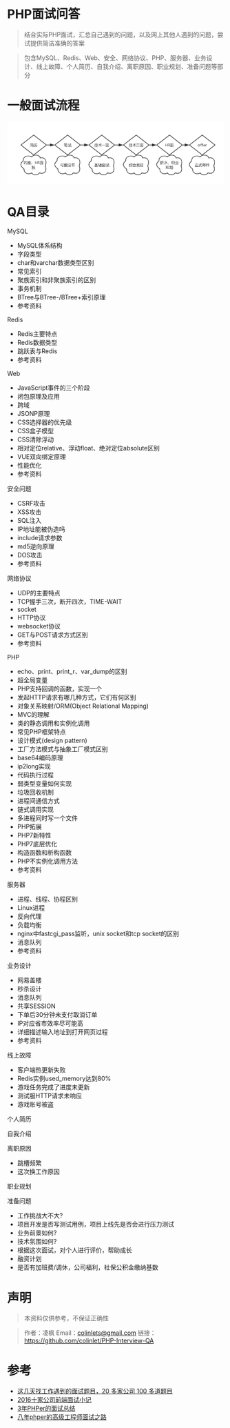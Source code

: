 # PHP面试问答

> 结合实际PHP面试，汇总自己遇到的问题，以及网上其他人遇到的问题，尝试提供简洁准确的答案

> 包含MySQL、Redis、Web、安全、网络协议、PHP、服务器、业务设计、线上故障、个人简历、自我介绍、离职原因、职业规划、准备问题等部分

# 一般面试流程

![面试流程](./assets/interview.png)

# QA目录

MySQL

- MySQL体系结构
- 字段类型
- char和varchar数据类型区别
- 常见索引
- 聚族索引和非聚族索引的区别
- 事务机制
- BTree与BTree-/BTree+索引原理
- 参考资料

Redis

- Redis主要特点
- Redis数据类型
- 跳跃表与Redis
- 参考资料

Web

- JavaScript事件的三个阶段
- 闭包原理及应用
- 跨域
- JSONP原理
- CSS选择器的优先级
- CSS盒子模型
- CSS清除浮动
- 相对定位relative、浮动float、绝对定位absolute区别
- VUE双向绑定原理
- 性能优化
- 参考资料

安全问题

- CSRF攻击
- XSS攻击
- SQL注入
- IP地址能被伪造吗
- include请求参数
- md5逆向原理
- DOS攻击
- 参考资料

网络协议

- UDP的主要特点
- TCP握手三次，断开四次，TIME-WAIT
- socket
- HTTP协议
- websocket协议
- GET与POST请求方式区别
- 参考资料

PHP

- echo、print、print_r、var_dump的区别
- 超全局变量
- PHP支持回调的函数，实现一个
- 发起HTTP请求有哪几种方式，它们有何区别
- 对象关系映射/ORM(Object Relational Mapping)
- MVC的理解
- 类的静态调用和实例化调用
- 常见PHP框架特点
- 设计模式(design pattern)
- 工厂方法模式与抽象工厂模式区别
- base64编码原理
- ip2long实现
- 代码执行过程
- 弱类型变量如何实现
- 垃圾回收机制
- 进程间通信方式
- 链式调用实现
- 多进程同时写一个文件
- PHP拓展
- PHP7新特性
- PHP7底层优化
- 构造函数和析构函数
- PHP不实例化调用方法
- 参考资料

服务器

- 进程、线程、协程区别
- Linux进程
- 反向代理
- 负载均衡
- nginx中fastcgi_pass监听，unix socket和tcp socket的区别
- 消息队列
- 参考资料

业务设计

- 网易盖楼
- 秒杀设计
- 消息队列
- 共享SESSION
- 下单后30分钟未支付取消订单
- IP对应省市效率尽可能高
- 详细描述输入地址到打开网页过程
- 参考资料

线上故障

- 客户端热更新失败
- Redis实例used_memory达到80%
- 游戏任务完成了进度未更新
- 测试服HTTP请求未响应
- 游戏账号被盗

个人简历

自我介绍

离职原因

- 跳槽频繁
- 这次换工作原因

职业规划

准备问题

- 工作挑战大不大?
- 项目开发是否写测试用例，项目上线先是否会进行压力测试
- 业务前景如何?
- 技术氛围如何?
- 根据这次面试，对个人进行评价，帮助成长
- 融资计划
- 是否有加班费/调休，公司福利，社保公积金缴纳基数

# 声明

> 本资料仅供参考，不保证正确性

> 作者：凌枫 Email：colinlets@gmail.com 链接：https://github.com/colinlet/PHP-Interview-QA

# 参考

- [这几天找工作遇到的面试题目，20 多家公司 100 多道题目](https://laravel-china.org/articles/9983/over-the-past-few-days-i-have-interviewed-100-topics-for-more-than-20-companies)
- [2016十家公司前端面试小记](http://www.cnblogs.com/xxcanghai/p/5205998.html)
- [3年PHPer的面试总结](https://juejin.im/post/59c8f4d55188257e8f03ab80)
- [八年phper的高级工程师面试之路](https://zhuanlan.zhihu.com/p/27493130)